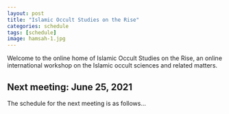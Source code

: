 ```yaml
---
layout: post
title: "Islamic Occult Studies on the Rise"
categories: schedule
tags: [schedule]
image: hamsah-1.jpg
---
```


Welcome to the online home of Islamic Occult Studies on the Rise, an online international workshop on the Islamic occult sciences and related matters.

## Next meeting: June 25, 2021

The schedule for the next meeting is as follows...
